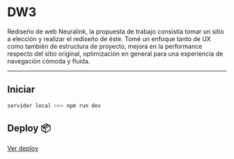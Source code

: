 # DW3
Rediseño de web Neuralink, la propuesta de trabajo consistía tomar un sitio a elección y realizar el rediseño de éste. Tomé un enfoque tanto de UX como también de estructura de proyecto, mejora en la performance respecto del sitio original, optimización en general para una experiencia de navegación cómoda y fluida.


---

## Iniciar
```bash
servidor local >>> npm run dev
```

## Deploy 📦
[Ver deploy](https://w3obligatorio1.netlify.app/)

